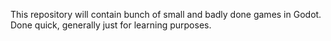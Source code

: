 This repository will contain bunch of small and badly done games in Godot. Done quick, generally just for learning purposes.
